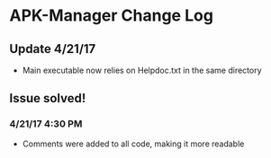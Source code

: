 # APK-Manager Change Log

## Update 4/21/17
- Main executable now relies on Helpdoc.txt in the same directory

## Issue solved! 
### 4/21/17 4:30 PM
- Comments were added to all code, making it more readable

